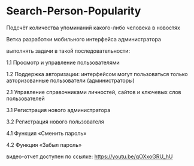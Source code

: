 # Search-Person-Popularity
Подсчёт количества упоминаний какого-либо человека в новостях

Ветка разработки мобильного интерфейса администратора

выполнять задачи в такой последовательности:

1.1 Просмотр и управление пользователями

1.2 Поддержка авторизации: интерфейсом могут пользоваться только авторизованные пользователи (администраторы)


2.1 Управление справочниками личностей, сайтов и ключевых слов пользователей

3.1 Регистрация нового администратора

3.2 Регистрация нового пользователя

4.1 Функция «Сменить пароль»

4.2 Функция «Забыл пароль»


видео-отчет доступен по ссылке: https://youtu.be/qOXxoGRU_hU
